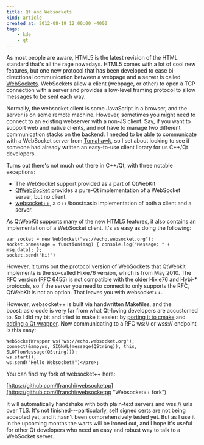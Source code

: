 ```yaml
---
title: Qt and Websockets
kind: article
created_at: 2012-08-19 12:00:00 -4000
tags:
    - kde
    - qt
---
```

As most people are aware, HTML5 is the latest revision of the HTML standard that's all the rage nowadays. HTML5 comes with a lot of cool new features, but one new protocol that has been developed to ease bi-directional communication between a webpage and a server is called [WebSockets](https://en.wikipedia.org/wiki/WebSockets). WebSockets allow a client (webpage, or other) to open a TCP connection with a server and provides a low-level framing protocol to allow messages to be sent each way.


Normally, the websocket client is some JavaScript in a browser, and the server is on some remote machine. However, sometimes you might need to connect to an existing webserver with a non-JS client. Say, if you want to support web and native clients, and not have to manage two different communication stacks on the backend. I needed to be able to communicate with a WebSocket server from [Tomahawk](http://www.tomahawk-player.org/ "Tomahawk Player"), so I set about looking to see if someone had already written an easy-to-use client library for us C++/Qt developers. 

Turns out there's not much out there in C++/Qt, with three notable exceptions:

* The WebSocket support provided as a part of QtWebKit
* [QtWebSocket](https://gitorious.org/qtwebsocket) provides a pure-Qt implementation of a WebSocket server, but no client.
* [websocket++](https://github.com/zaphoyd/websocketpp), a c++/boost::asio implementation of both a client and a server.


As QtWebKit supports many of the new HTML5 features, it also contains an implementation of a WebSocket client. It's as easy as doing the following:


    var socket = new WebSocket("ws://echo.websocket.org");
    socket.onmessage = function(msg) { console.log("Message: " + msg.data); };
    socket.send("Hi!")

However, it turns out the protocol version of WebSockets that QtWebkit implements is the so-called Hixie76 version, which is from May 2010. The RFC version ([RFC 6455](https://tools.ietf.org/html/rfc6455)) is not compatible with the older Hixie76 and Hybi-* protocols, so if the server you need to connect to only supports the RFC, QtWebKit is not an option. That leaves you with websocket++.

However, websocket++ is built via handwritten Makefiles, and the boost::asio code is very far from what Qt-loving developers are accustomed to. So I did my bit and tried to make it easier: by [porting it to cmake](https://github.com/lfranchi/websocketpp/commit/1a797f7de5a536d9741726a139ff9dbf7f96d1df "CMake Port") and [adding a Qt wrapper](https://github.com/lfranchi/websocketpp/commit/bc6d0fe96610ff7d6bd619a82f793b191c1a9405 "Qt Wrapper"). Now communicating to a RFC ws:// or wss:// endpoint is this easy:

    WebSocketWrapper ws("ws://echo.websocket.org");
    connect(&amp;ws, SIGNAL(message(QString)), this, SLOT(onMessage(QString)));
    ws.start();
    ws.send("Hello Websocket!")</pre>;


You can find my fork of websocket++ here:

[https://github.com/lfranchi/websocketpp](https://github.com/lfranchi/websocketpp "Websocket++ fork")

It will automatically handshake with both plain-text servers and wss:// urls over TLS. It's not finished---particularly, self signed certs are not being accepted yet, and it hasn't been comprehensively tested yet. But as I use it in the upcoming months the warts will be ironed out, and I hope it's useful for other Qt developers who need an easy and robust way to talk to a WebSocket server.
